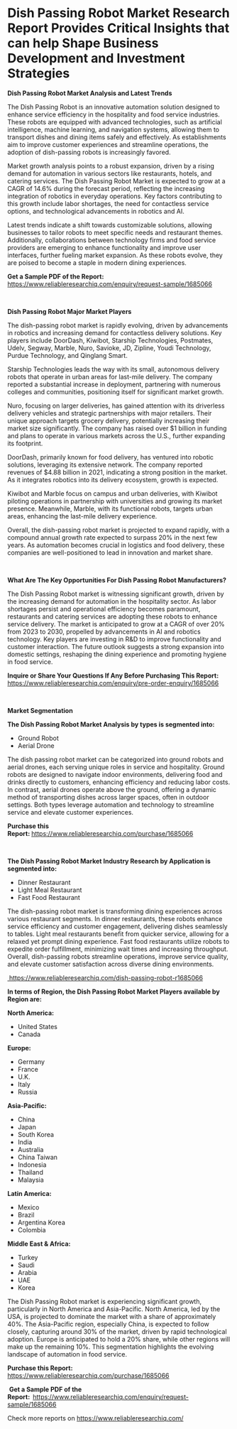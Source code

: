 <p><h1>Dish Passing Robot Market Research Report Provides Critical Insights that can help Shape Business Development and Investment Strategies</h1></p><p><strong>Dish Passing Robot Market Analysis and Latest Trends</strong></p>
<p><p>The Dish Passing Robot is an innovative automation solution designed to enhance service efficiency in the hospitality and food service industries. These robots are equipped with advanced technologies, such as artificial intelligence, machine learning, and navigation systems, allowing them to transport dishes and dining items safely and effectively. As establishments aim to improve customer experiences and streamline operations, the adoption of dish-passing robots is increasingly favored.</p><p>Market growth analysis points to a robust expansion, driven by a rising demand for automation in various sectors like restaurants, hotels, and catering services. The Dish Passing Robot Market is expected to grow at a CAGR of 14.6% during the forecast period, reflecting the increasing integration of robotics in everyday operations. Key factors contributing to this growth include labor shortages, the need for contactless service options, and technological advancements in robotics and AI.</p><p>Latest trends indicate a shift towards customizable solutions, allowing businesses to tailor robots to meet specific needs and restaurant themes. Additionally, collaborations between technology firms and food service providers are emerging to enhance functionality and improve user interfaces, further fueling market expansion. As these robots evolve, they are poised to become a staple in modern dining experiences.</p></p>
<p><strong>Get a Sample PDF of the Report:&nbsp;</strong> <a href="https://www.reliableresearchiq.com/enquiry/request-sample/1685066?utm_campaign=3441&utm_medium=2&utm_source=Github&utm_content=ia&utm_term=26032025&utm_id=dish-passing-robot">https://www.reliableresearchiq.com/enquiry/request-sample/1685066</a></p>
<p>&nbsp;</p>
<p><strong>Dish Passing Robot Major Market Players</strong></p>
<p><p>The dish-passing robot market is rapidly evolving, driven by advancements in robotics and increasing demand for contactless delivery solutions. Key players include DoorDash, Kiwibot, Starship Technologies, Postmates, Udelv, Segway, Marble, Nuro, Savioke, JD, Zipline, Youdi Technology, Purdue Technology, and Qinglang Smart.</p><p>Starship Technologies leads the way with its small, autonomous delivery robots that operate in urban areas for last-mile delivery. The company reported a substantial increase in deployment, partnering with numerous colleges and communities, positioning itself for significant market growth.</p><p>Nuro, focusing on larger deliveries, has gained attention with its driverless delivery vehicles and strategic partnerships with major retailers. Their unique approach targets grocery delivery, potentially increasing their market size significantly. The company has raised over $1 billion in funding and plans to operate in various markets across the U.S., further expanding its footprint.</p><p>DoorDash, primarily known for food delivery, has ventured into robotic solutions, leveraging its extensive network. The company reported revenues of $4.88 billion in 2021, indicating a strong position in the market. As it integrates robotics into its delivery ecosystem, growth is expected.</p><p>Kiwibot and Marble focus on campus and urban deliveries, with Kiwibot piloting operations in partnership with universities and growing its market presence. Meanwhile, Marble, with its functional robots, targets urban areas, enhancing the last-mile delivery experience.</p><p>Overall, the dish-passing robot market is projected to expand rapidly, with a compound annual growth rate expected to surpass 20% in the next few years. As automation becomes crucial in logistics and food delivery, these companies are well-positioned to lead in innovation and market share.</p></p>
<p>&nbsp;</p>
<p><strong>What Are The Key Opportunities For Dish Passing Robot Manufacturers?</strong></p>
<p><p>The Dish Passing Robot market is witnessing significant growth, driven by the increasing demand for automation in the hospitality sector. As labor shortages persist and operational efficiency becomes paramount, restaurants and catering services are adopting these robots to enhance service delivery. The market is anticipated to grow at a CAGR of over 20% from 2023 to 2030, propelled by advancements in AI and robotics technology. Key players are investing in R&D to improve functionality and customer interaction. The future outlook suggests a strong expansion into domestic settings, reshaping the dining experience and promoting hygiene in food service.</p></p>
<p><strong>Inquire or Share Your Questions If Any Before Purchasing This Report:</strong> <a href="https://www.reliableresearchiq.com/enquiry/pre-order-enquiry/1685066?utm_campaign=3441&utm_medium=2&utm_source=Github&utm_content=ia&utm_term=26032025&utm_id=dish-passing-robot">https://www.reliableresearchiq.com/enquiry/pre-order-enquiry/1685066</a></p>
<p>&nbsp;</p>
<p><strong>Market Segmentation</strong></p>
<p><strong>The Dish Passing Robot Market Analysis by types is segmented into:</strong></p>
<p><ul><li>Ground Robot</li><li>Aerial Drone</li></ul></p>
<p><p>The dish passing robot market can be categorized into ground robots and aerial drones, each serving unique roles in service and hospitality. Ground robots are designed to navigate indoor environments, delivering food and drinks directly to customers, enhancing efficiency and reducing labor costs. In contrast, aerial drones operate above the ground, offering a dynamic method of transporting dishes across larger spaces, often in outdoor settings. Both types leverage automation and technology to streamline service and elevate customer experiences.</p></p>
<p><strong>Purchase this Report:&nbsp;</strong><a href="https://www.reliableresearchiq.com/purchase/1685066?utm_campaign=3441&utm_medium=2&utm_source=Github&utm_content=ia&utm_term=26032025&utm_id=dish-passing-robot">https://www.reliableresearchiq.com/purchase/1685066</a></p>
<p>&nbsp;</p>
<p><strong>The Dish Passing Robot Market Industry Research by Application is segmented into:</strong></p>
<p><ul><li>Dinner Restaurant</li><li>Light Meal Restaurant</li><li>Fast Food Restaurant</li></ul></p>
<p><p>The dish-passing robot market is transforming dining experiences across various restaurant segments. In dinner restaurants, these robots enhance service efficiency and customer engagement, delivering dishes seamlessly to tables. Light meal restaurants benefit from quicker service, allowing for a relaxed yet prompt dining experience. Fast food restaurants utilize robots to expedite order fulfillment, minimizing wait times and increasing throughput. Overall, dish-passing robots streamline operations, improve service quality, and elevate customer satisfaction across diverse dining environments.</p></p>
<p><a href="https://www.reliableresearchiq.com/dish-passing-robot-r1685066?utm_campaign=3441&utm_medium=2&utm_source=Github&utm_content=ia&utm_term=26032025&utm_id=dish-passing-robot">&nbsp;https://www.reliableresearchiq.com/dish-passing-robot-r1685066</a></p>
<p><strong>In terms of Region, the Dish Passing Robot Market Players available by Region are:</strong></p>
<p>
    <p> <strong> North America: </strong>
        <ul>
            <li>United States</li>
            <li>Canada</li>
        </ul>
        </p> 
    <p> <strong> Europe: </strong>
        <ul>
            <li>Germany</li>
            <li>France</li>
            <li>U.K.</li>
            <li>Italy</li>
            <li>Russia</li>
        </ul>
        </p> 
    <p> <strong> Asia-Pacific: </strong>
        <ul>
            <li>China</li>
            <li>Japan</li>
            <li>South Korea</li>
            <li>India</li>
            <li>Australia</li>
            <li>China Taiwan</li>
            <li>Indonesia</li>
            <li>Thailand</li>
            <li>Malaysia</li>
        </ul>
        </p> 
    <p> <strong> Latin America: </strong>
        <ul>
            <li>Mexico</li>
            <li>Brazil</li>
            <li>Argentina Korea</li>
            <li>Colombia</li>
        </ul>
        </p> 
    <p> <strong> Middle East & Africa: </strong>
        <ul>
            <li>Turkey</li>
            <li>Saudi</li>
            <li>Arabia</li>
            <li>UAE</li>
            <li>Korea</li>
        </ul>
    </p>
    </p>
<p><p>The Dish Passing Robot market is experiencing significant growth, particularly in North America and Asia-Pacific. North America, led by the USA, is projected to dominate the market with a share of approximately 40%. The Asia-Pacific region, especially China, is expected to follow closely, capturing around 30% of the market, driven by rapid technological adoption. Europe is anticipated to hold a 20% share, while other regions will make up the remaining 10%. This segmentation highlights the evolving landscape of automation in food service.</p></p>
<p><strong>Purchase this Report: </strong><a href="https://www.reliableresearchiq.com/purchase/1685066?utm_campaign=3441&utm_medium=2&utm_source=Github&utm_content=ia&utm_term=26032025&utm_id=dish-passing-robot">https://www.reliableresearchiq.com/purchase/1685066</a></p>
<p>&nbsp;<strong>Get a Sample PDF of the Report:&nbsp;&nbsp;</strong><a href="https://www.reliableresearchiq.com/enquiry/request-sample/1685066?utm_campaign=3441&utm_medium=2&utm_source=Github&utm_content=ia&utm_term=26032025&utm_id=dish-passing-robot">https://www.reliableresearchiq.com/enquiry/request-sample/1685066</a></p>
<p><strong></strong></p>
<p>Check more reports on <a href="https://www.reliableresearchiq.com/?utm_campaign=3441&utm_medium=2&utm_source=Github&utm_content=ia&utm_term=26032025&utm_id=dish-passing-robot">https://www.reliableresearchiq.com/</a></p>